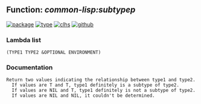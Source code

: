 ## Function: ***common-lisp:subtypep***
[![package](https://img.shields.io/badge/Package-COMMON--LISP-5f9ea0.svg?style=social&colorA=999999)](../) [![type](https://img.shields.io/badge/Type-Function-5f9ea0.svg?style=social&colorA=999999)](../#function) [![clhs](https://img.shields.io/badge/CLHS-SUBTYPEP-5f9ea0.svg?style=social&colorA=999999)](http://www.lispworks.com/documentation/HyperSpec/Body/f_subtpp.htm) [![github](https://img.shields.io/badge/GitHub-View_the_source-5f9ea0.svg?style=social&colorA=999999&logo=github)](https://github.com/sbcl/sbcl/blob/master/src/code/late-type.lisp/) 
### Lambda list
```
(TYPE1 TYPE2 &OPTIONAL ENVIRONMENT)
```
### Documentation
```
Return two values indicating the relationship between type1 and type2.
  If values are T and T, type1 definitely is a subtype of type2.
  If values are NIL and T, type1 definitely is not a subtype of type2.
  If values are NIL and NIL, it couldn't be determined.
```
